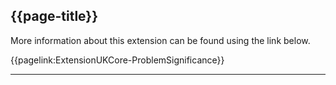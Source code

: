 ## {{page-title}}

More information about this extension can be found using the link below.

{{pagelink:ExtensionUKCore-ProblemSignificance}}


---